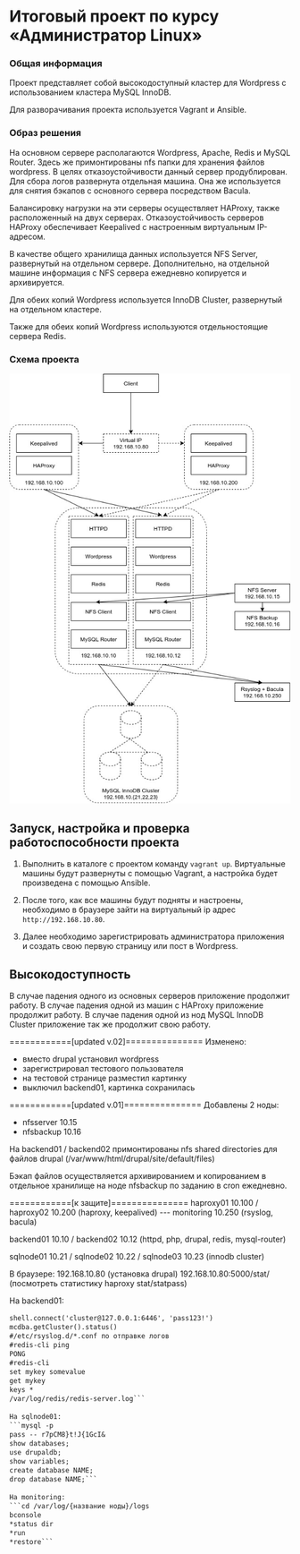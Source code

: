 # Итоговый проект по курсу «Администратор Linux»

### Общая информация

Проект представляет собой высокодоступный кластер для Wordpress с использованием кластера MySQL InnoDB.

Для разворачивания проекта используется Vagrant и Ansible.

### Образ решения

На основном сервере располагаются Wordpress, Apache, Redis и MySQL Router. Здесь же примонтированы nfs папки для хранения файлов wordpress. В целях отказоустойчивости данный сервер продублирован. Для сбора логов развернута отдельная машина. Она же используется для снятия бэкапов с основного сервера посредством Bacula.

Балансировку нагрузки на эти серверы осуществляет HAProxy, также расположенный на двух серверах. Отказоустойчивость серверов HAProxy обеспечивает Keepalived с настроенным виртуальным IP-адресом.

В качестве общего хранилища данных используется NFS Server, развернутый на отдельном сервере. Дополнительно, на отдельной машине информация с NFS сервера ежедневно копируется и архивируется.

Для обеих копий Wordpress используется InnoDB Cluster, развернутый на отдельном кластере.

Также для обеих копий Wordpress используются отдельностоящие сервера Redis.

### Схема проекта

![](img/shema.jpg)

## Запуск, настройка и проверка работоспособности проекта

1. Выполнить в каталоге с проектом команду `vagrant up`. Виртуальные машины будут развернуты с помощью Vagrant, а настройка будет произведена с помощью Ansible.

2. После того, как все машины будут подняты и настроены, необходимо в браузере зайти на виртуальный ip адрес `http://192.168.10.80`.

3. Далее необходимо зарегистрировать администратора приложения и создать свою первую страницу или пост в Wordpress.

## Высокодоступность

В случае падения одного из основных серверов приложение продолжит работу.
В случае падения одной из машин с HAProxy приложение продолжит работу.
В случае падения одной из нод MySQL InnoDB Cluster приложение так же продолжит свою работу.



============[updated v.02]===============
Изменено:
- вместо drupal установил wordpress
- зарегистрировал тестового пользователя
- на тестовой странице разместил картинку
- выключил backend01, картинка сохранилась


============[updated v.01]===============
Добавлены 2 ноды:
- nfsserver 10.15
- nfsbackup 10.16

На backend01 / backend02 примонтированы nfs shared directories для файлов drupal (/var/www/html/drupal/site/default/files)

Бэкап файлов осуществляется архивированием и копированием в отдельное хранилище на ноде nfsbackup по заданию в cron ежедневно.


============[к защите]===============
haproxy01 10.100 / haproxy02 10.200 (haproxy, keepalived)  ---    monitoring 10.250 (rsyslog, bacula)

backend01 10.10 / backend02 10.12 (httpd, php, drupal, redis, mysql-router)

sqlnode01 10.21 / sqlnode02 10.22 / sqlnode03 10.23 (innodb cluster)

В браузере:
192.168.10.80  (установка drupal)
192.168.10.80:5000/stat/  (посмотреть статистику haproxy  stat/statpass)

На backend01:
```mysqlsh
shell.connect('cluster@127.0.0.1:6446', 'pass123!')
mcdba.getCluster().status()
#/etc/rsyslog.d/*.conf по отправке логов
#redis-cli ping
PONG
#redis-cli
set mykey somevalue
get mykey
keys *
/var/log/redis/redis-server.log```

На sqlnode01:
```mysql -p
pass -- r7pCM8}t!J{1GcI&
show databases;
use drupaldb;
show variables;
create database NAME;
drop database NAME;```

На monitoring:
```cd /var/log/{название ноды}/logs
bconsole
*status dir
*run
*restore```
